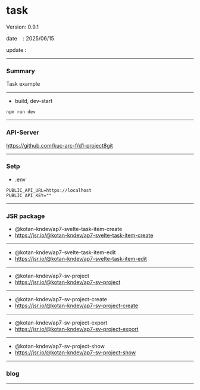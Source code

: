 # task

 Version: 0.9.1

 date    : 2025/06/15
 
 update  :

***
### Summary

Task example

***
* build, dev-start

```
npm run dev
```
***
### API-Server

https://github.com/kuc-arc-f/d1-project8git

***
### Setp
* .env

```
PUBLIC_API_URL=https://localhost
PUBLIC_API_KEY=""
```

***
### JSR package

* @kotan-kndev/ap7-svelte-task-item-create
* https://jsr.io/@kotan-kndev/ap7-svelte-task-item-create

***
* @kotan-kndev/ap7-svelte-task-item-edit
* https://jsr.io/@kotan-kndev/ap7-svelte-task-item-edit
***
* @kotan-kndev/ap7-sv-project
* https://jsr.io/@kotan-kndev/ap7-sv-project

***
* @kotan-kndev/ap7-sv-project-create
* https://jsr.io/@kotan-kndev/ap7-sv-project-create

***
* @kotan-kndev/ap7-sv-project-export
* https://jsr.io/@kotan-kndev/ap7-sv-project-export

***
* @kotan-kndev/ap7-sv-project-show
* https://jsr.io/@kotan-kndev/ap7-sv-project-show

***
### blog 


***

